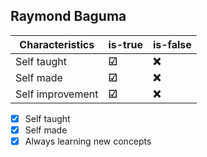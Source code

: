 ## Raymond Baguma

| Characteristics   | is-true | is-false |
| ----------------- | ------- | -------- |
| Self taught       | **&#9745;** | **&#10060;** |
| Self made         | **&#9745;** | **&#10060;** |
| Self improvement  | **&#9745;** | **&#10060;** |




 - [x]  Self taught
 - [x]  Self made
 - [x]  Always learning new concepts
